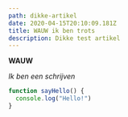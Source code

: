 ```yaml
---
path: dikke-artikel
date: 2020-04-15T20:10:09.181Z
title: WAUW ik ben trots
description: Dikke test artikel
---
```

**WAUW**

*Ik ben een schrijven*

```js
function sayHello() {
  console.log("Hello!")
}
```